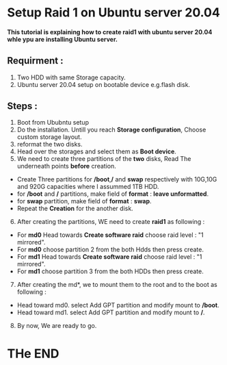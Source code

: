# Setup Raid 1 on Ubuntu server 20.04

#### This tutorial is explaining how to create raid1 with ubuntu server 20.04 whle ypu are installing Ubuntu server.

## Requirment :
1. Two HDD with same Storage capacity.
2. Ubuntu server 20.04 setup on bootable device e.g.flash disk.

## Steps : 
1. Boot from Ububntu setup
2. Do the installation. Untill you reach **Storage configuration**, Choose custom storage layout.
3. reformat the two disks.
4. Head over the storages and select them as **Boot device**.
5. We need to create three partitions of the **two** disks, Read The underneath points **before** creation.
  * Create Three partitions for **/boot**,**/** and **swap** respectively with 10G,10G and 920G capacities  where I assummed 1TB HDD.
  * for **/boot** and **/** partitions, make field of **format** : **leave unformatted**.
  * for **swap** partition, make field of **format** : **swap**.
  * Repeat the **Creation** for the another disk.
6. After creating the partitions, WE need to create **raid1** as following :
  * For **md0** Head towards **Create software raid** choose raid level :  "1 mirrored".
  * For **md0** choose partition 2 from the both Hdds then press create.
  * For **md1** Head towards **Create software raid** choose raid level :  "1 mirrored".
  * For **md1** choose partition 3 from the both HDDs then press create.
7. After creating the md*, we to mount them to the root and to the boot as following :
  * Head toward md0. select Add GPT partition and modify mount  to  **/boot**.
  * Head toward md1. select Add GPT partition and modify mount  to  **/**.
8. By now, We are ready to go.

# THe END
